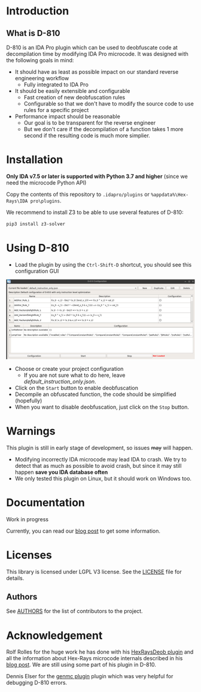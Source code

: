 # Introduction

## What is D-810

D-810 is an IDA Pro plugin which can be used to deobfuscate code at decompilation time by modifying IDA Pro microcode.
It was designed with the following goals in mind:

* It should have as least as possible impact on our standard reverse engineering workflow
    * Fully integrated to IDA Pro
* It should be easily extensible and configurable
    * Fast creation of new deobfuscation rules
    * Configurable so that we don't have to modify the source code to use rules for a specific project
* Performance impact should be reasonable
    * Our goal is to be transparent for the reverse engineer
    * But we don't care if  the decompilation of a function takes 1 more second if the resulting code is much more simplier.


# Installation

**Only IDA v7.5 or later is supported with Python 3.7 and higher** (since we need the microcode Python API)

Copy the contents of this repository to `.idapro/plugins` or `%appdata%\Hex-Rays\IDA pro\plugins`.

We recommend to install Z3 to be able to use several features of D-810:
```bash
pip3 install z3-solver
```

# Using D-810

* Load the plugin by using the `Ctrl-Shift-D` shortcut, you should see this configuration GUI

![](./docs/source/images/gui_plugin_configuration.png)

* Choose or create your project configuration
  * If you are not sure what to do here, leave *default_instruction_only.json*.
* Click on the `Start` button to enable deobfuscation
* Decompile an obfuscated function, the code should be simplified (hopefully)
* When you want to disable deobfuscation, just click on the `Stop` button.

# Warnings

This plugin is still in early stage of development, so issues ~~may~~ will happen.

 * Modifying incorrectly IDA microcode may lead IDA to crash. We try to detect that as much as possible to avoid crash, but since it may still happen **save you IDA database often**
 * We only tested this plugin on Linux, but it should work on Windows too.

# Documentation

Work in progress

Currently, you can read our [blog post](https://eshard.com/posts/) to get some  information.


# Licenses

This library is licensed under LGPL V3 license. See the [LICENSE](LICENSE) file for details.

## Authors

See [AUTHORS](AUTHORS.md) for the list of contributors to the project.

# Acknowledgement

Rolf Rolles for the huge work he has done with his [HexRaysDeob plugin](https://github.com/RolfRolles/HexRaysDeob) and all the information about Hex-Rays microcode internals described in his [blog post](https://www.hex-rays.com/blog/hex-rays-microcode-api-vs-obfuscating-compiler/). We are still using some part of his plugin in D-810.

Dennis Elser for the [genmc plugin](https://github.com/patois/genmc) plugin which was very helpful for debugging D-810 errors.
